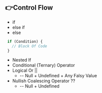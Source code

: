 ## :point_right:Control Flow
  - if
  - else if
  - else

 ```js
  if (Condition) {
    // Block Of Code
  }
  ```


-    Nested If
-  Conditional (Ternary) Operator
-   Logical Or ||  
    - -- Null + Undefined + Any Falsy Value  
-  Nullish Coalescing Operator ??  
    -  -- Null + Undefined